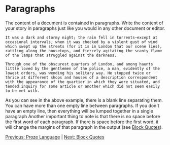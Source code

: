 # Paragraphs

The content of a document is contained in paragraphs. Write the content of your story in paragraphs just like you would in any other document or editor.

```proze
It was a dark and stormy night; the rain fell in torrents—except at occasional intervals, when it was checked by a violent gust of wind which swept up the streets (for it is in London that our scene lies), rattling along the housetops, and fiercely agitating the scanty flame of the lamps that struggled against the darkness.

Through one of the obscurest quarters of London, and among haunts little loved by the gentlemen of the police, a man, evidently of the lowest orders, was wending his solitary way. He stopped twice or thrice at different shops and houses of a description correspondent with the appearance of the quartier in which they were situated, and tended inquiry for some article or another which did not seem easily to be met with.
```

As you can see in the above example, there is a blank line separating them. You can have more than one empty line between paragraphs. If you don't have an empty line, then everything will be lumped together in a single paragraph Another important thing to note is that there is no space before the first word of each paragraph. If there is space before the first word, it will change the margins of that paragraph in the output (see [Block Quotes](./block-quotes.md)).

[Previous: Proze Language](./proze-language.md) | [Next: Block Quotes](./block-quotes.md)
